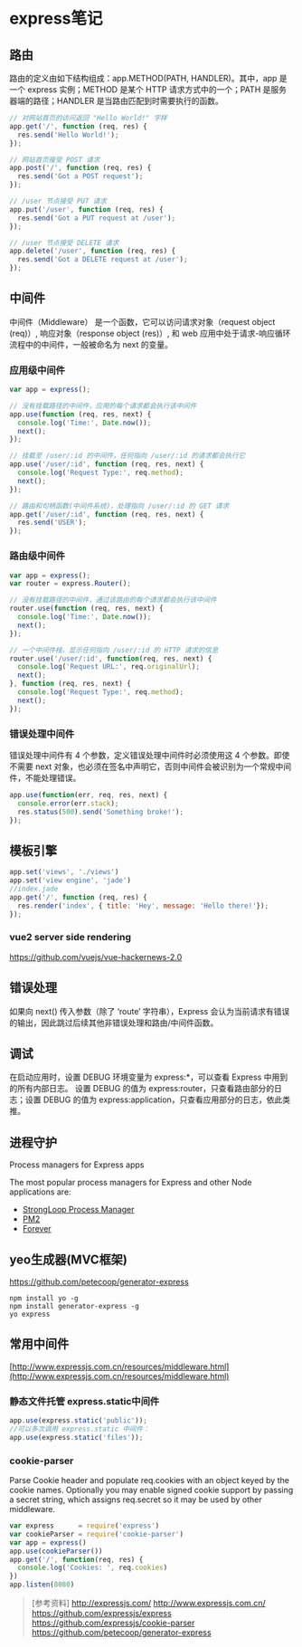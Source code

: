
# express笔记

## 路由
路由的定义由如下结构组成：app.METHOD(PATH, HANDLER)。其中，app 是一个 express 实例；METHOD 是某个 HTTP 请求方式中的一个；PATH 是服务器端的路径；HANDLER 是当路由匹配到时需要执行的函数。
```javascript
// 对网站首页的访问返回 "Hello World!" 字样
app.get('/', function (req, res) {
  res.send('Hello World!');
});

// 网站首页接受 POST 请求
app.post('/', function (req, res) {
  res.send('Got a POST request');
});

// /user 节点接受 PUT 请求
app.put('/user', function (req, res) {
  res.send('Got a PUT request at /user');
});

// /user 节点接受 DELETE 请求
app.delete('/user', function (req, res) {
  res.send('Got a DELETE request at /user');
});
```

## 中间件
中间件（Middleware） 是一个函数，它可以访问请求对象（request object (req)）, 响应对象（response object (res)）, 和 web 应用中处于请求-响应循环流程中的中间件，一般被命名为 next 的变量。

### 应用级中间件

```javascript
var app = express();

// 没有挂载路径的中间件，应用的每个请求都会执行该中间件
app.use(function (req, res, next) {
  console.log('Time:', Date.now());
  next();
});

// 挂载至 /user/:id 的中间件，任何指向 /user/:id 的请求都会执行它
app.use('/user/:id', function (req, res, next) {
  console.log('Request Type:', req.method);
  next();
});

// 路由和句柄函数(中间件系统)，处理指向 /user/:id 的 GET 请求
app.get('/user/:id', function (req, res, next) {
  res.send('USER');
});
```
### 路由级中间件
```javascript
var app = express();
var router = express.Router();

// 没有挂载路径的中间件，通过该路由的每个请求都会执行该中间件
router.use(function (req, res, next) {
  console.log('Time:', Date.now());
  next();
});

// 一个中间件栈，显示任何指向 /user/:id 的 HTTP 请求的信息
router.use('/user/:id', function(req, res, next) {
  console.log('Request URL:', req.originalUrl);
  next();
}, function (req, res, next) {
  console.log('Request Type:', req.method);
  next();
});
```

### 错误处理中间件
错误处理中间件有 4 个参数，定义错误处理中间件时必须使用这 4 个参数。即使不需要 next 对象，也必须在签名中声明它，否则中间件会被识别为一个常规中间件，不能处理错误。
```javascript
app.use(function(err, req, res, next) {
  console.error(err.stack);
  res.status(500).send('Something broke!');
});
```

## 模板引擎
```javascript
app.set('views', './views')
app.set('view engine', 'jade')
//index.jade
app.get('/', function (req, res) {
  res.render('index', { title: 'Hey', message: 'Hello there!'});
});
```

### vue2 server side rendering
https://github.com/vuejs/vue-hackernews-2.0


## 错误处理
如果向 next() 传入参数（除了 ‘route’ 字符串），Express 会认为当前请求有错误的输出，因此跳过后续其他非错误处理和路由/中间件函数。

## 调试
在启动应用时，设置 DEBUG 环境变量为 express:*，可以查看 Express 中用到的所有内部日志。
设置 DEBUG 的值为 express:router，只查看路由部分的日志；设置 DEBUG 的值为 express:application，只查看应用部分的日志，依此类推。

## 进程守护
Process managers for Express apps

The most popular process managers for Express and other Node applications are:
- [StrongLoop Process Manager](http://www.expressjs.com.cn/advanced/pm.html#sl)
- [PM2](http://www.expressjs.com.cn/advanced/pm.html#pm2)
- [Forever](http://www.expressjs.com.cn/advanced/pm.html#forever)

## yeo生成器(MVC框架)
https://github.com/petecoop/generator-express
``` cli
npm install yo -g
npm install generator-express -g
yo express
```


## 常用中间件

[http://www.expressjs.com.cn/resources/middleware.html](http://www.expressjs.com.cn/resources/middleware.html)

### 静态文件托管 express.static中间件
```javascript
app.use(express.static('public'));
//可以多次调用 express.static 中间件：
app.use(express.static('files'));
```


### cookie-parser
Parse Cookie header and populate req.cookies with an object keyed by the cookie names. Optionally you may enable signed cookie support by passing a secret string, which assigns req.secret so it may be used by other middleware.
```javascript
var express      = require('express')
var cookieParser = require('cookie-parser')
var app = express()
app.use(cookieParser())
app.get('/', function(req, res) {
  console.log('Cookies: ', req.cookies)
})
app.listen(8080)
```

> [参考资料]
 http://expressjs.com/
 http://www.expressjs.com.cn/
 https://github.com/expressjs/express
 https://github.com/expressjs/cookie-parser
 https://github.com/petecoop/generator-express


